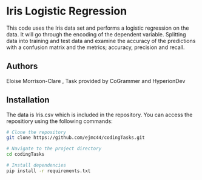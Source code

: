 # Iris Logistic Regression

This code uses the Iris data set and performs a logistic regression on the data.
It will go through the encoding of the dependent variable. Splitting data into training
and test data and examine the accuracy of the predictions with a confusion matrix and the metrics;
accuracy, precision and recall.

## Authors
Eloise Morrison-Clare , Task provided by CoGrammer and HyperionDev

## Installation

The data is Iris.csv which is included in the repository. You can access the repositiory
using the following commands: 


```bash
# Clone the repository
git clone https://github.com/ejmc44/codingTasks.git

# Navigate to the project directory
cd codingTasks

# Install dependencies
pip install -r requirements.txt


